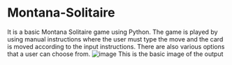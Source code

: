# Montana-Solitaire
It is a basic Montana Solitaire game using Python. The game is played by using manual instructions where the user must type the move and the card is moved according to the input instructions. There are also various options that a user can choose from.
![image](https://user-images.githubusercontent.com/91573783/147613784-138e99f6-ca49-4e04-9868-502a86d7f555.png)
This is the basic image of the output
